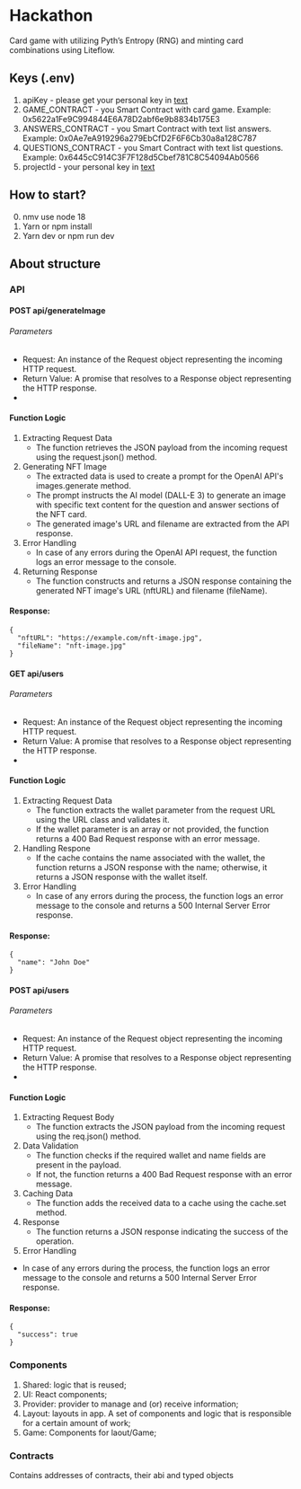 # Hackathon

Card game with utilizing Pyth’s Entropy (RNG) and minting card combinations using Liteflow.

## Keys (.env)

1. apiKey - please get your personal key in [text](https://openai.com/)
2. GAME_CONTRACT - you Smart Contract with card game. Example: 0x5622a1Fe9C994844E6A78D2abf6e9b8834b175E3
3. ANSWERS_CONTRACT - you Smart Contract with text list answers. Example: 0x0Ae7eA919296a279EbCfD2F6F6Cb30a8a128C787
4. QUESTIONS_CONTRACT - you Smart Contract with text list questions. Example: 0x6445cC914C3F7F128d5Cbef781C8C54094Ab0566
5. projectId - your personal key in [text](https://cloud.walletconnect.com/app)

## How to start?

0. nmv use node 18
1. Yarn or npm install
2. Yarn dev or npm run dev

## About structure

### API

#### POST api/generateImage 

###### Parameters
* Request: An instance of the Request object representing the incoming HTTP request.
* Return Value: A promise that resolves to a Response object representing the HTTP response.
* 
#### Function Logic

1. Extracting Request Data 
    - The function retrieves the JSON payload from the incoming request using the request.json() method.
2. Generating NFT Image
    - The extracted data is used to create a prompt for the OpenAI API's images.generate method. 
    - The prompt instructs the AI model (DALL-E 3) to generate an image with specific text content for the question and answer sections of the NFT card.
    - The generated image's URL and filename are extracted from the API response.
3. Error Handling
    - In case of any errors during the OpenAI API request, the function logs an error message to the console.
4. Returning Response
    - The function constructs and returns a JSON response containing the generated NFT image's URL (nftURL) and filename (fileName).

#### Response:
```
{
  "nftURL": "https://example.com/nft-image.jpg",
  "fileName": "nft-image.jpg"
}
```

#### GET api/users 

###### Parameters
* Request: An instance of the Request object representing the incoming HTTP request.
* Return Value: A promise that resolves to a Response object representing the HTTP response.
* 
#### Function Logic

1. Extracting Request Data 
    - The function extracts the wallet parameter from the request URL using the URL class and validates it.
    - If the wallet parameter is an array or not provided, the function returns a 400 Bad Request response with an error message.
2. Handling Respone
    - If the cache contains the name associated with the wallet, the function returns a JSON response with the name; otherwise, it returns a JSON response with the wallet itself.
3. Error Handling
    - In case of any errors during the process, the function logs an error message to the console and returns a 500 Internal Server Error response.

#### Response:
```
{
  "name": "John Doe"
}
```

#### POST api/users 

###### Parameters
* Request: An instance of the Request object representing the incoming HTTP request.
* Return Value: A promise that resolves to a Response object representing the HTTP response.
* 
#### Function Logic

1. Extracting Request Body 
    - The function extracts the JSON payload from the incoming request using the req.json() method.
2. Data Validation
    - The function checks if the required wallet and name fields are present in the payload.
     - If not, the function returns a 400 Bad Request response with an error message.
3. Caching Data
     - The function adds the received data to a cache using the cache.set method.
4. Response
    - The function returns a JSON response indicating the success of the operation.
5. Error Handling
- In case of any errors during the process, the function logs an error message to the console and returns a 500 Internal Server Error response.

#### Response:
```
{
  "success": true
}
```

### Components

1. Shared: logic that is reused;
2. UI: React components;
3. Provider: provider to manage and (or) receive information;
4. Layout: layouts in app. A set of components and logic that is responsible for a certain amount of work;
5. Game: Components for laout/Game;

### Contracts

Contains addresses of contracts, their abi and typed objects
